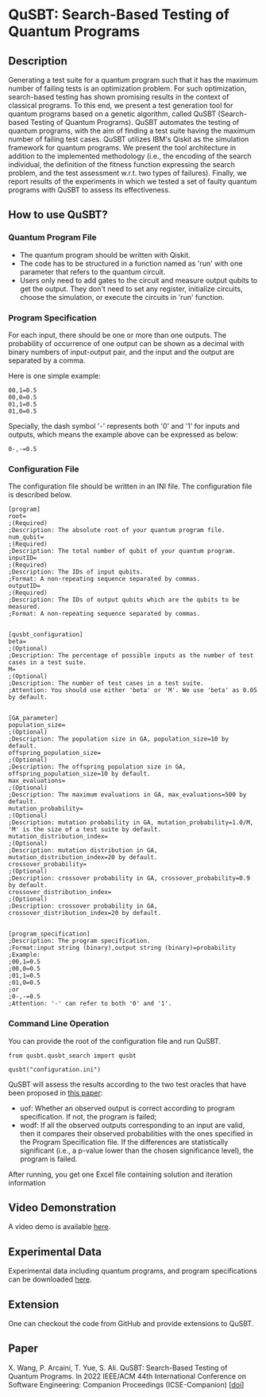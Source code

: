 # QuSBT: Search-Based Testing of Quantum Programs

## Description
Generating a test suite for a quantum program such that it has the maximum number of failing tests is an optimization problem. For such optimization, search-based testing has shown promising results in the context of classical programs. To this end, we present a test generation tool for quantum programs based on a genetic algorithm, called QuSBT (Search-based Testing of Quantum Programs). QuSBT automates the testing of quantum programs, with the aim of finding a test suite having the maximum number of failing test cases. QuSBT utilizes IBM's Qiskit as the simulation framework for quantum programs. We present the tool architecture in addition to the implemented methodology (i.e., the encoding of the search individual, the definition of the fitness function expressing the search problem, and the test assessment w.r.t. two types of failures). Finally, we report results of the experiments in which we tested a set of faulty quantum programs with QuSBT to assess its effectiveness.


## How to use QuSBT?
### Quantum Program File
- The quantum program should be written with Qiskit.
- The code has to be structured in a function named as 'run' with one parameter that refers to the quantum circuit.
- Users only need to add gates to the circuit and measure output qubits to get the output. They don't need to set any register, initialize circuits, choose the simulation, or execute the circuits in 'run' function.

### Program Specification
For each input, there should be one or more than one outputs. The probability of occurrence of one output can be shown as a decimal with binary numbers of input-output pair, and the input and the output are separated by a comma. 

Here is one simple example:
```
00,1=0.5
00,0=0.5
01,1=0.5
01,0=0.5
```
Specially, the dash symbol '-' represents both '0' and '1' for inputs and outputs, which means the example above can be expressed as below:

```
0-,-=0.5
```


### Configuration File
The configuration file should be written in an INI file.
The configuration file is described below.
```
[program]
root=
;(Required)
;Description: The absolute root of your quantum program file.
num_qubit=
;(Required)
;Description: The total number of qubit of your quantum program.
inputID=
;(Required)
;Description: The IDs of input qubits.
;Format: A non-repeating sequence separated by commas.
outputID=
;(Required)
;Description: The IDs of output qubits which are the qubits to be measured.
;Format: A non-repeating sequence separated by commas.


[qusbt_configuration]
beta=
;(Optional)
;Description: The percentage of possible inputs as the number of test cases in a test suite.
M=
;(Optional)
;Description: The number of test cases in a test suite.
;Attention: You should use either 'beta' or 'M'. We use 'beta' as 0.05 by default.


[GA_parameter]
population_size=
;(Optional)
;Description: The population size in GA, population_size=10 by default.
offspring_population_size=
;(Optional)
;Description: The offspring population size in GA, offspring_population_size=10 by default.
max_evaluations=
;(Optional)
;Description: The maximum evaluations in GA, max_evaluations=500 by default.
mutation_probability=
;(Optional)
;Description: mutation probability in GA, mutation_probability=1.0/M, 'M' is the size of a test suite by default.
mutation_distribution_index=
;(Optional)
;Description: mutation distribution in GA, mutation_distribution_index=20 by default.
crossover_probability=
;(Optional)
;Description: crossover probability in GA, crossover_probability=0.9 by default.
crossover_distribution_index=
;(Optional)
;Description: crossover probability in GA, crossover_distribution_index=20 by default.


[program_specification]
;Description: The program specification.
;Format:input string (binary),output string (binary)=probability
;Example:
;00,1=0.5
;00,0=0.5
;01,1=0.5
;01,0=0.5
;or
;0-,-=0.5
;Attention: '-' can refer to both '0' and '1'.
```

### Command Line Operation

You can provide the root of the configuration file and run QuSBT.

```
from qusbt.qusbt_search import qusbt

qusbt("configuration.ini")
```


QuSBT will assess the results according to the two test oracles that have been proposed in <a href="https://link.springer.com/chapter/10.1007/978-3-030-88106-1_2">this paper</a>:
- uof: Whether an observed output is correct according to program specification. If not, the program is failed;
- wodf: If all the observed outputs corresponding to an input are valid, then it compares their observed probabilities with the ones specified in the Program Specification file. If the differences are statistically significant (i.e., a p-value lower than the chosen significance level), the program is failed.

After running, you get one Excel file containing solution and iteration information

## Video Demonstration
A video demo is available <a href="https://youtu.be/3apRCtluAn4" target=_blank>here</a>.

## Experimental Data
Experimental data including quantum programs, and program specifications can be downloaded <a href="Experiment">here</a>.

## Extension
One can checkout the code from GitHub and provide extensions to QuSBT.


## Paper
X. Wang, P. Arcaini, T. Yue, S. Ali. QuSBT: Search-Based Testing of Quantum Programs. In 2022 IEEE/ACM 44th International Conference on Software Engineering: Companion Proceedings (ICSE-Companion) [[doi](https://doi.org/10.1109/ICSE-Companion55297.2022.9793826)]
 